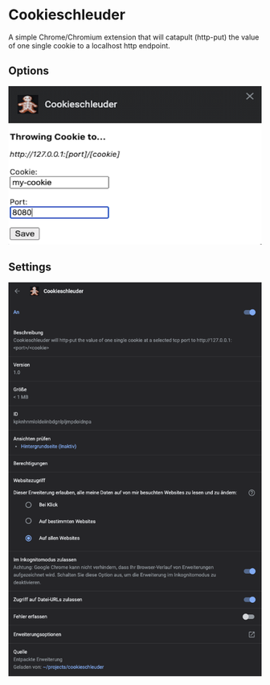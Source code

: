 # Cookieschleuder
A simple Chrome/Chromium extension that will catapult (http-put) the value of one single cookie to a localhost http endpoint.

## Options
![Alt text](images/screenshot.png?raw=true "Screenshot")

## Settings
![Alt text](images/settings.png?raw=true "Settings")
